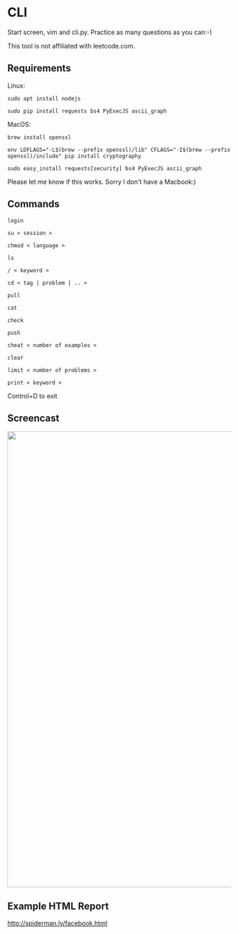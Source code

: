 # CLI

Start screen, vim and cli.py. Practice as many questions as you can:-)

This tool is not affiliated with leetcode.com.

## Requirements

Linux:

```sudo apt install nodejs```

```sudo pip install requests bs4 PyExecJS ascii_graph```

MacOS:

```brew install openssl```

```env LDFLAGS="-L$(brew --prefix openssl)/lib" CFLAGS="-I$(brew --prefix openssl)/include" pip install cryptography```

```sudo easy_install requests[security] bs4 PyExecJS ascii_graph```

Please let me know if this works. Sorry I don't have a Macbook:)
 
## Commands

```
login

su < session >

chmod < language >

ls

/ < keyword >

cd < tag | problem | .. >

pull

cat

check

push

cheat < number of examples >

clear

limit < number of problems >

print < keyword >
```
Control+D to exit

## Screencast

<a href="https://asciinema.org/a/GSDeq9orT1hNChL0T9AenbJin"><img src="https://asciinema.org/a/GSDeq9orT1hNChL0T9AenbJin.png" width="1024"/></a>

## Example HTML Report

http://spiderman.ly/facebook.html
